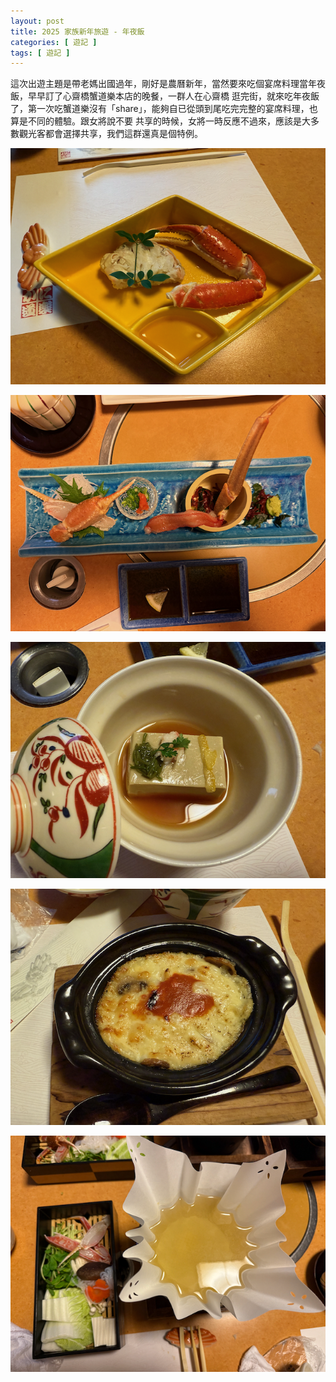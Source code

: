 ```yaml
---
layout: post
title: 2025 家族新年旅遊 - 年夜飯
categories: [ 遊記 ]
tags: [ 遊記 ]
---
```


這次出遊主題是帶老媽出國過年，剛好是農曆新年，當然要來吃個宴席料理當年夜飯，早早訂了心齋橋蟹道樂本店的晚餐，一群人在心齋橋
逛完街，就來吃年夜飯了，第一次吃蟹道樂沒有「share」，能夠自已從頭到尾吃完完整的宴席料理，也算是不同的體驗。跟女將說不要
共享的時候，女將一時反應不過來，應該是大多數觀光客都會選擇共享，我們這群還真是個特例。

![年夜飯 (一)](/assets/2025-01/year-end-dinner-1.png)

![年夜飯 (二)](/assets/2025-01/year-end-dinner-2.png)

![年夜飯 (三)](/assets/2025-01/year-end-dinner-3.png)

![年夜飯 (四)](/assets/2025-01/year-end-dinner-4.png)

![年夜飯 (五)](/assets/2025-01/year-end-dinner-5.png)